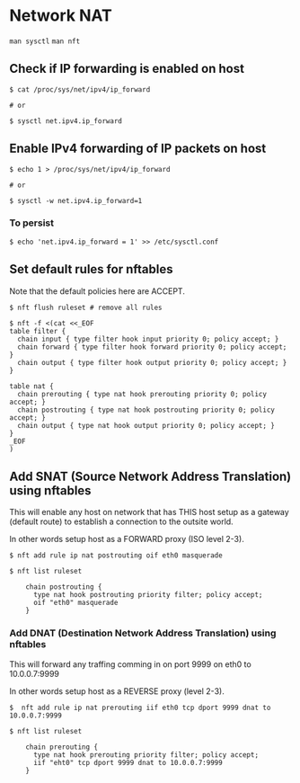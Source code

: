# Network NAT

`man sysctl` `man nft`

## Check if IP forwarding is enabled on host

```
$ cat /proc/sys/net/ipv4/ip_forward

# or

$ sysctl net.ipv4.ip_forward
```

## Enable IPv4 forwarding of IP packets on host

```
$ echo 1 > /proc/sys/net/ipv4/ip_forward

# or

$ sysctl -w net.ipv4.ip_forward=1
```

### To persist

```
$ echo 'net.ipv4.ip_forward = 1' >> /etc/sysctl.conf
```

## Set default rules for nftables

Note that the default policies here are ACCEPT.

```
$ nft flush ruleset # remove all rules

$ nft -f <(cat <<_EOF
table filter {
  chain input { type filter hook input priority 0; policy accept; }
  chain forward { type filter hook forward priority 0; policy accept; }
  chain output { type filter hook output priority 0; policy accept; }
}

table nat {
  chain prerouting { type nat hook prerouting priority 0; policy accept; }
  chain postrouting { type nat hook postrouting priority 0; policy accept; }
  chain output { type nat hook output priority 0; policy accept; }
}
_EOF
)
```

## Add SNAT (Source Network Address Translation) using nftables

This will enable any host on network that has THIS host setup as a gateway (default route) to 
establish a connection to the outsite world.

In other words setup host as a FORWARD proxy (ISO level 2-3).

```
$ nft add rule ip nat postrouting oif eth0 masquerade

$ nft list ruleset

    chain postrouting {
      type nat hook postrouting priority filter; policy accept;
      oif "eth0" masquerade
    }
```

### Add DNAT (Destination Network Address Translation) using nftables

This will forward any traffing comming in on port 9999 on eth0 to 10.0.0.7:9999

In other words setup host as a REVERSE proxy (level 2-3).

```
$  nft add rule ip nat prerouting iif eth0 tcp dport 9999 dnat to 10.0.0.7:9999

$ nft list ruleset

    chain prerouting {
      type nat hook prerouting priority filter; policy accept;
      iif "eht0" tcp dport 9999 dnat to 10.0.0.7:9999
    }
```

